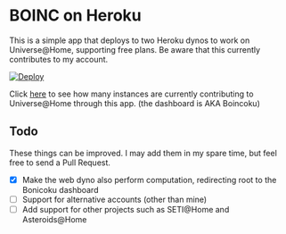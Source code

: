# BOINC on Heroku

This is a simple app that deploys to two Heroku dynos to work on Universe@Home, supporting free plans. Be aware that this currently contributes to my account.

[![Deploy](https://www.herokucdn.com/deploy/button.svg)](https://heroku.com/deploy)

Click [here](http://boincoku.herokuapp.com/) to see how many instances are currently contributing to Universe@Home through this app. (the dashboard is AKA Boincoku)

## Todo
These things can be improved. I may add them in my spare time, but feel free to send a Pull Request.

 - [x] Make the web dyno also perform computation, redirecting root to the Bonicoku dashboard
 - [ ] Support for alternative accounts (other than mine)
 - [ ] Add support for other projects such as SETI@Home and Asteroids@Home
